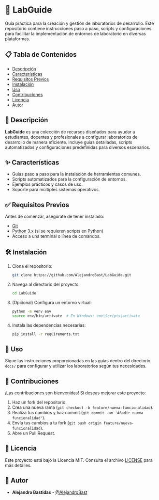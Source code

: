 # 🧪 LabGuide

Guía práctica para la creación y gestión de laboratorios de desarrollo. Este repositorio contiene instrucciones paso a paso, scripts y configuraciones para facilitar la implementación de entornos de laboratorio en diversas plataformas.

## 📋 Tabla de Contenidos

* [Descripción](#descripción)
* [Características](#características)
* [Requisitos Previos](#requisitos-previos)
* [Instalación](#instalación)
* [Uso](#uso)
* [Contribuciones](#contribuciones)
* [Licencia](#licencia)
* [Autor](#autor)

## 📖 Descripción

**LabGuide** es una colección de recursos diseñados para ayudar a estudiantes, docentes y profesionales a configurar laboratorios de desarrollo de manera eficiente. Incluye guías detalladas, scripts automatizados y configuraciones predefinidas para diversos escenarios.

## ✨ Características

* Guías paso a paso para la instalación de herramientas comunes.
* Scripts automatizados para la configuración de entornos.
* Ejemplos prácticos y casos de uso.
* Soporte para múltiples sistemas operativos.

## ✅ Requisitos Previos

Antes de comenzar, asegúrate de tener instalado:

* [Git](https://git-scm.com/)
* [Python 3.x](https://www.python.org/downloads/) (si se requieren scripts en Python)
* Acceso a una terminal o línea de comandos.

## 🛠️ Instalación

1. Clona el repositorio:

   ```bash
   git clone https://github.com/AlejandroBast/LabGuide.git
   ```

2. Navega al directorio del proyecto:

   ```bash
   cd LabGuide
   ```

3. (Opcional) Configura un entorno virtual:

   ```bash
   python -m venv env
   source env/bin/activate  # En Windows: env\Scripts\activate
   ```

4. Instala las dependencias necesarias:

   ```bash
   pip install -r requirements.txt
   ```

## 🚀 Uso

Sigue las instrucciones proporcionadas en las guías dentro del directorio `docs/` para configurar y utilizar los laboratorios según tus necesidades.

## 🤝 Contribuciones

¡Las contribuciones son bienvenidas! Si deseas mejorar este proyecto:

1. Haz un fork del repositorio.
2. Crea una nueva rama (`git checkout -b feature/nueva-funcionalidad`).
3. Realiza tus cambios y haz commit (`git commit -am 'Añadir nueva funcionalidad'`).
4. Envía tus cambios a tu fork (`git push origin feature/nueva-funcionalidad`).
5. Abre un Pull Request.

## 📄 Licencia

Este proyecto está bajo la Licencia MIT. Consulta el archivo [LICENSE](LICENSE) para más detalles.

## 👤 Autor

* **Alejandro Bastidas** - [@AlejandroBast](https://github.com/AlejandroBast)
